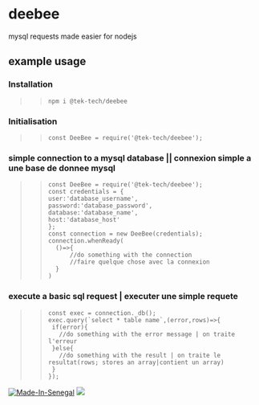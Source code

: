 # deebee
mysql requests made easier for nodejs

## example usage

### Installation
> >```
> >npm i @tek-tech/deebee
> >```
>
>
>
### Initialisation
> >```
> >const DeeBee = require('@tek-tech/deebee');
> >```
>
>
>
### simple connection to a mysql database || connexion simple a une base de donnee mysql
> >```
> >const DeeBee = require('@tek-tech/deebee');
> >const credentials = {
>    >user:'database_username',
>    >password:'database_password',
>    >database:'database_name',
>    >host:'database_host'
>>};
> >const connection = new DeeBee(credentials);
> >connection.whenReady(
> >   ()=>{
> >       //do something with the connection
> >       //faire quelque chose avec la connexion
> >   }
> >)
> >``` 



### execute a basic sql request | executer une simple requete
> >```
> >const exec = connection._db();
> >exec.query(`select * table name`,(error,rows)=>{
> >  if(error){
> >    //do something with the error message | on traite l'erreur
> >  }else{
> >    //do something with the result | on traite le resultat(rows; stores an array|contient un array)
> >  }
> >});
> >```
[![Made-In-Senegal](https://github.com/GalsenDev221/made.in.senegal/blob/master/assets/badge.svg)](https://github.com/GalsenDev221/made.in.senegal)
[![](https://data.jsdelivr.com/v1/package/npm/@tek-tech/deebee/badge)](https://www.jsdelivr.com/package/npm/@tek-tech/deebee)
